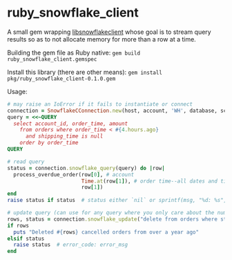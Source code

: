 # ruby_snowflake_client

A small gem wrapping [libsnowflakeclient](https://github.com/snowflakedb/libsnowflakeclient) whose goal is to 
stream query results so as to not allocate memory for more than a row at a time.

Building the gem file as Ruby native: 
`gem build ruby_snowflake_client.gemspec`

Install this library (there are other means):
`gem install pkg/ruby_snowflake_client-0.1.0.gem`

Usage:
``` ruby
# may raise an IoError if it fails to instantiate or connect
connection = SnowflakeCConnection.new(host, account, 'WH', database, schema, user, password, 'SERVICE_ROLE', timezone_or_nil, port_or_nil)
query = <<~QUERY
  select account_id, order_time, amount 
    from orders where order_time < #{4.hours.ago}
      and shipping_time is null
    order by order_time
QUERY

# read query
status = connection.snowflake_query(query) do |row|
  process_overdue_order(row[0], # account
                        Time.at(row[1]), # order time--all dates and times come back as seconds since epoch
                        row[1])
end
raise status if status  # status either `nil` or sprintf(msg, "%d: %s", error->error_code, error->msg);

# update query (can use for any query where you only care about the number of affected rows)
rows, status = connection.snowflake_update("delete from orders where status = 'cancelled' and order_time < #{1.year.ago}")
if rows
  puts "Deleted #{rows} cancelled orders from over a year ago"
elsif status
  raise status  # error_code: error_msg
end

```
